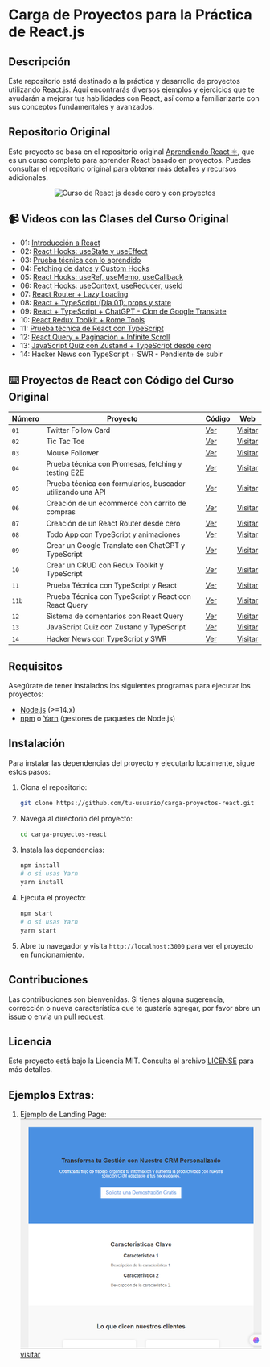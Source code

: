 # Carga de Proyectos para la Práctica de React.js

## Descripción

Este repositorio está destinado a la práctica y desarrollo de proyectos utilizando React.js. Aquí encontrarás diversos ejemplos y ejercicios que te ayudarán a mejorar tus habilidades con React, así como a familiarizarte con sus conceptos fundamentales y avanzados.

## Repositorio Original

Este proyecto se basa en el repositorio original [Aprendiendo React ⚛️](https://github.com/midudev/aprendiendo-react), que es un curso completo para aprender React basado en proyectos. Puedes consultar el repositorio original para obtener más detalles y recursos adicionales.

<div align="center">

<img alt="Curso de React js desde cero y con proyectos" src="https://user-images.githubusercontent.com/1561955/212888793-fd719e58-b0c2-4d03-9c55-38e3e79ebc17.png" width="500" />

</div>

## 📹 Videos con las Clases del Curso Original

- 01: [Introducción a React](https://www.youtube.com/watch?v=7iobxzd_2wY)
- 02: [React Hooks: useState y useEffect](https://www.youtube.com/watch?v=qkzcjwnueLA&feature=youtu.be)
- 03: [Prueba técnica con lo aprendido](https://www.youtube.com/watch?v=XYpadB4VadY&feature=youtu.be)
- 04: [Fetching de datos y Custom Hooks](https://youtu.be/x-LcbVw99o8)
- 05: [React Hooks: useRef, useMemo, useCallback](https://youtu.be/GOEiMwDJ3lc)
- 06: [React Hooks: useContext, useReducer, useId](https://www.youtube.com/watch?v=B9tDYAZZxcE)
- 07: [React Router + Lazy Loading](https://www.youtube.com/watch?v=K2NcGYajvY4)
- 08: [React + TypeScript (Día 01): props y state](https://www.youtube.com/watch?v=4lAYfsq-2TE)
- 09: [React + TypeScript + ChatGPT - Clon de Google Translate](https://www.youtube.com/watch?v=kZhabulNCUc)
- 10: [React Redux Toolkit + Rome Tools](https://www.youtube.com/watch?v=bEEjuwujbbU)
- 11: [Prueba técnica de React con TypeScript](https://www.youtube.com/watch?v=mNJOWXc83Y4)
- 12: [React Query + Paginación + Infinite Scroll](https://www.youtube.com/watch?v=WKfVjQUa6nE)
- 13: [JavaScript Quiz con Zustand + TypeScript desde cero](https://www.youtube.com/watch?v=p2wF2wRjcN0)
- 14: Hacker News con TypeScript + SWR - Pendiente de subir

## ⌨️ Proyectos de React con Código del Curso Original

| Número | Proyecto | Código | Web |
| --- | --- | --- | --- |
| `01` | Twitter Follow Card | [Ver](projects/01-twitter-follow-card/) | [Visitar](https://midu-react-01.surge.sh) |
| `02` | Tic Tac Toe | [Ver](projects/02-tic-tac-toe/) | [Visitar](https://midu-react-02.surge.sh) |
| `03` | Mouse Follower | [Ver](projects/03-mouse-follower) | [Visitar](https://midu-react-03.surge.sh) |
| `04` | Prueba técnica con Promesas, fetching y testing E2E | [Ver](projects/04-react-prueba-tecnica) | [Visitar](https://midu-react-04.surge.sh) |
| `05` | Prueba técnica con formularios, buscador utilizando una API | [Ver](projects/05-react-buscador-peliculas) | [Visitar](https://midu-react-05.surge.sh) |
| `06` | Creación de un ecommerce con carrito de compras | [Ver](projects/06-shopping-cart) | [Visitar](https://midu-react-06.surge.sh) |
| `07` | Creación de un React Router desde cero | [Ver](projects/07-midu-router) | [Visitar](https://midu-react-07.surge.sh) |
| `08` | Todo App con TypeScript y animaciones | [Ver](projects/08-todo-app-typescript) | [Visitar](https://midu-react-08.surge.sh) |
| `09` | Crear un Google Translate con ChatGPT y TypeScript | [Ver](projects/09-google-translate-clone/) | [Visitar](https://midu-react-09.surge.sh) |
| `10` | Crear un CRUD con Redux Toolkit y TypeScript | [Ver](projects/10-crud-redux/) | [Visitar](https://midu-react-10.surge.sh) |
| `11` | Prueba Técnica con TypeScript y React | [Ver](projects/11-typescript-prueba-tecnica/) | [Visitar](https://midu-react-11.surge.sh) |
| `11b` | Prueba Técnica con TypeScript y React con React Query | [Ver](projects/11b-typescript-prueba-tecnica-with-react-query/) | [Visitar](https://midu-react-11.surge.sh) |
| `12` | Sistema de comentarios con React Query | [Ver](projects/12-comments-react-query) | [Visitar](https://midu-react-12.surge.sh) |
| `13` | JavaScript Quiz con Zustand y TypeScript | [Ver](projects/13-javascript-quiz-con-zustand/) | [Visitar](https://midu-react-13.surge.sh) |
| `14` | Hacker News con TypeScript y SWR | [Ver](projects/14-hacker-news-prueba-tecnica) | [Visitar](https://midu-react-14.surge.sh) |

## Requisitos

Asegúrate de tener instalados los siguientes programas para ejecutar los proyectos:

- [Node.js](https://nodejs.org/) (>=14.x)
- [npm](https://www.npmjs.com/) o [Yarn](https://yarnpkg.com/) (gestores de paquetes de Node.js)

## Instalación

Para instalar las dependencias del proyecto y ejecutarlo localmente, sigue estos pasos:

1. Clona el repositorio:
    ```bash
    git clone https://github.com/tu-usuario/carga-proyectos-react.git
    ```

2. Navega al directorio del proyecto:
    ```bash
    cd carga-proyectos-react
    ```

3. Instala las dependencias:
    ```bash
    npm install
    # o si usas Yarn
    yarn install
    ```

4. Ejecuta el proyecto:
    ```bash
    npm start
    # o si usas Yarn
    yarn start
    ```

5. Abre tu navegador y visita `http://localhost:3000` para ver el proyecto en funcionamiento.

## Contribuciones

Las contribuciones son bienvenidas. Si tienes alguna sugerencia, corrección o nueva característica que te gustaría agregar, por favor abre un [issue](https://github.com/tu-usuario/carga-proyectos-react/issues) o envía un [pull request](https://github.com/tu-usuario/carga-proyectos-react/pulls).

## Licencia

Este proyecto está bajo la Licencia MIT. Consulta el archivo [LICENSE](LICENSE) para más detalles.


## Ejemplos Extras:

1. Ejemplo de Landing Page:
![Landing Page](./imgs-examples-views/landing-page-example.png)
[visitar](https://test.nexwey.online/landing-page-example/)